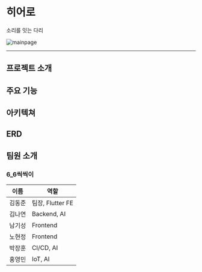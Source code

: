 # 히어로

소리를 잇는 다리 

![mainpage](/uploads/0e7b53d8852b1f83cbf657bee44affc6/mainpage.png)

---

## 프로젝트 소개

## 주요 기능

## 아키텍쳐

## ERD

## 팀원 소개

### 6_6씩씩이

| 이름   | 역할             |
| ------ | ---------------- |
| 김동준 | 팀장, Flutter FE |
| 김나연 | Backend, AI      |
| 남기성 | Frontend         |
| 노현정 | Frontend         |
| 박장훈 | CI/CD, AI        |
| 홍영민 | IoT, AI          |
